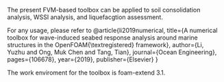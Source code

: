 The present FVM-based toolbox can be applied to soil consolidation analysis, WSSI analysis, and liquefacgtion assessment. 

For any usage, please refer to
@article{li2019numerical,
  title={A numerical toolbox for wave-induced seabed response analysis around marine structures in the OpenFOAM{\textregistered} framework},
  author={Li, Yuzhu and Ong, Muk Chen and Tang, Tian},
  journal={Ocean Engineering},
  pages={106678},
  year={2019},
  publisher={Elsevier}
}

The work enviroment for the toolbox is foam-extend 3.1.


